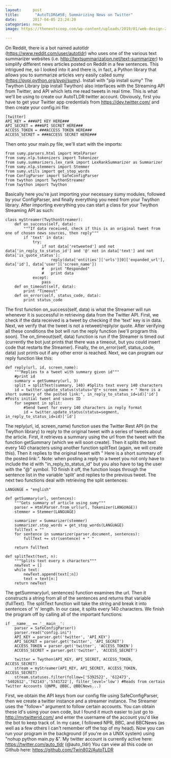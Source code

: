 ```yaml
---
layout:     post
title:       "AutoTLDR&#58; Summarizing News on Twitter"
date:       2017-04-05 23:24:20
categories: news
image: https://thenextscoop.com/wp-content/uploads/2019/01/web-design-2019.jpg

---
```

On Reddit, there is a bot named autotldr (<https://www.reddit.com/user/autotldr>) who uses one of the various text summarizer websites (i.e. <http://textsummarization.net/text-summarizer>) to simplify different news articles posted on Reddit in a few sentences. This intrigued me, so I looked into it and there is, in fact, a Python library that allows you to summarize articles very easily called sumy (https://pypi.python.org/pypi/sumy). Install with "pip install sumy" The Twython Library (pip install Twython) also interfaces with the Streaming API from Twitter, and API which lets me read tweets in real time. This is what we'll be using to create our AutoTLDR twitter account. Obviously, first you have to get your Twitter app credentials from <https://dev.twitter.com/> and then create your config.ini file: 
    
    
    [twitter]
    API_KEY = ###API KEY HERE###
    API_SECRET = ###API SECRET HERE###
    ACCESS_TOKEN = ###ACCESS TOKEN HERE###
    ACCESS_SECRET = ###ACCESS SECRET HERE###
    

Then onto your main.py file, we'll start with the imports: 
    
    
    from sumy.parsers.html import HtmlParser
    from sumy.nlp.tokenizers import Tokenizer
    from sumy.summarizers.lex_rank import LexRankSummarizer as Summarizer
    from sumy.nlp.stemmers import Stemmer
    from sumy.utils import get_stop_words
    from ConfigParser import SafeConfigParser
    from twython import TwythonStreamer
    from twython import Twython
    

Basically here you're just importing your necessary sumy modules, followed by your ConfigParser, and finally everything you need from your Twython library. After importing everything you can start a class for your Twython Streaming API as such: 
    
    
    class myStreamer(TwythonStreamer):
    	def on_success(self, data):
    		"""If data received, check if this is an original tweet from one of chosen news sources, then reply"""
    		if 'text' in data:
    			try:
    				if not data['retweeted'] and not data['in_reply_to_status_id'] and '@' not in data['text'] and not data['is_quote_status']:
    					reply(data['entities']['urls'][0]['expanded_url'], data['id'], data['user']['screen_name'])
    				#	print "Responded"
    				#	print data
    			except:
    				pass
    	def on_timeout(self, data):
    		print "Timeout"
    	def on_error(self, status_code, data):
    		print status_code
    

The first function on_success(self, data) is what the Streamer will run whenever it is successful in retrieving data from the Twitter API. First, we check if the data received is a tweet by checking if the 'text' key is in data. Next, we verify that the tweet is not a retweet/reply/or quote. After verifying all these conditions the bot will run the reply function (we'll program this soon). The on_timeout(self, data) function is run if the Streamer is timed out (currently the bot just prints that there was a timeout, but you could insert code that restarts the Streamer). Finally, the on_error(self, status_code, data) just prints out if any other error is reached. Next, we can program our reply function like this: 
    
    
    def reply(url, id, screen_name):
    	"""Replies to a tweet with summary given id"""
    	#print id
    	summary = getSummary(url, 3)
    	split = splitText(summary, 140) #Splits text every 140 characters
    	id = twitter.update_status(status="@"+ screen_name + " Here is a short summary of the posted link:", in_reply_to_status_id=id)['id'] #Posts initial tweet and saves ID
    	for segment in split:
    		#Send tweet for every 140 characters in reply format
    		id = twitter.update_status(status=segment, in_reply_to_status_id=id)['id']
    

The reply(url, id, screen_name) function uses the Twitter Rest API (in the Twython library) to reply to the original tweet with a series of tweets about the article. First, it retrieves a summary using the url from the tweet with the function getSummary (which we will soon create). Then it splits the text every 140 characters using another function splitText (again, we will create this). Then it replies to the original tweet with " Here is a short summary of the posted link:". Note: when posting a reply to a tweet you not only have to include the id with "in_reply_to_status_id" but you also have to tag the user with the "@" symbol. TO finish it off, the function loops through the sentence list in the variable 'split' and replies to the previous tweet. The next two functions deal with retrieving the split sentences: 
    
    
    LANGUAGE = "english"
    
    def getSummary(url, sentences):
    	"""Gets summary of article using sumy""" 
    	parser = HtmlParser.from_url(url, Tokenizer(LANGUAGE))
    	stemmer = Stemmer(LANGUAGE)
    
    	summarizer = Summarizer(stemmer)
    	summarizer.stop_words = get_stop_words(LANGUAGE)
    	fullText = ""
    	for sentence in summarizer(parser.document, sentences):
    		fullText += str(sentence) + " "
    
    	return fullText
    
    def splitText(text, n):
    	"""Splits text every n characters"""
    	newText = []
    	while text:
    		newText.append(text[:n])
    		text = text[n:]
    	return newText 
    

The getSummary(url, sentences) function examines the url. Then it constructs a string from all of the sentences and returns that variable (fullText). The splitText function will take the string and break it into sentences of 'n' length. In our case, it splits every 140 characters. We finish the program off by calling all of the important functions: 
    
    
    if __name__ == '__main__':
    	parser = SafeConfigParser()
    	parser.read("config.ini")
    	API_KEY = parser.get('twitter', 'API_KEY')
    	API_SECRET = parser.get('twitter', 'API_SECRET')
    	ACCESS_TOKEN = parser.get('twitter', 'ACCESS_TOKEN')
    	ACCESS_SECRET = parser.get('twitter', 'ACCESS_SECRET')
    
    	twitter = Twython(API_KEY, API_SECRET, ACCESS_TOKEN, ACCESS_SECRET)
    	stream = myStreamer(API_KEY, API_SECRET, ACCESS_TOKEN, ACCESS_SECRET)
    	stream.statuses.filter(follow=['5392522', '612473', '5402612','742143','5741722'], filter_level='low') #Reads from certain Twitter Accounts (@NPR, @BBC, @BBCNews...)
    

First, we obtain the API keys from our config file using SafeConfigParser, then we create a twitter instance and a streamer instance. The Streamer uses the "follow=" argument to follow certain accounts. You can obtain these id's using your own code, but I found it much easier to just go to <http://mytwitterid.com/> and enter the username of the account you'd like the bot to keep track of. In my case, I followed NPR, BBC, and BBCNews (as well as a few others I can't remember off the top of my head). Now you can run your program in the background (if you're on a UNIX system) using "nohup python main.py &". My twitter account is currently active here: <https://twitter.com/auto_tldr> (@auto_tldr) You can view all this code on Github here: <https://github.com/Twin802/AutoTLDR>

